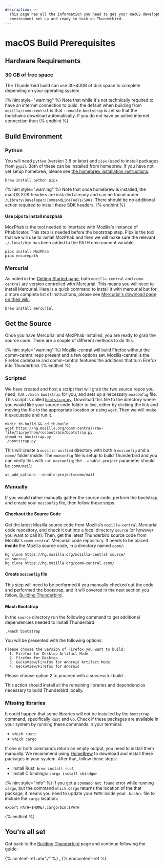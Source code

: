 ```yaml
---
description: >-
  This page has all the information you need to get your macOS development
  environment set up and ready to hack on Thunderbird.
---
```


# macOS Build Prerequisites

## Hardware Requirements

### 30 GB of free space

The Thunderbird build can use 30-40GB of disk space to complete depending on your operating system.

{% hint style="warning" %}
Note that while it's not technically required to have an internet connection to build, the default when building from `mozilla/comm-central` is that `--enable-bootstrap` is set so that the toolchains download automatically. If you do not have an active internet connection then
{% endhint %}

## Build Environment

### Python

You will need `python` (version 3.8 or later) and `pipx` (used to install packages from `pypi`). Both of these can be installed from homebrew. If you have not yet setup homebrew, please see [the homebrew installation instructions](https://brew.sh/).

```
brew install python pipx
```

{% hint style="warning" %}
Note that once homebrew is installed, the macOS SDK headers are installed already and can be found under `/Library/Developer/CommandLineTools/SDKs`. There should be no additional action required to install these SDK headers.
{% endhint %}

#### Use pipx to install mozphab

MozPhab is the tool needed to interface with Mozilla's instance of Phabricator. This step is needed before the bootstrap step. Pipx is the tool that we will use to install MozPhab and then we will make sure the relevant `~/.local/bin` has been added to the PATH envirnoment variable.

```
pipx install MozPhab
pipx ensurepath 
```

### Mercurial

As noted in the [Getting Started page](../getting-started.md#mercurial-version-control), both `mozilla-central` and `comm-central` are version controlled with Mercurial. This means you will need to install Mercurial. Here is a quick command to install it with mercurial but for a more complete list of instructions, please see [Mercurial's download page on their wiki](https://www.mercurial-scm.org/wiki/Download).

```
brew install mercurial
```

## Get the Source

Once you have Mercurial and MozPhab installed, you are ready to grab the source code. There are a couple of different methods to do this.

{% hint style="warning" %}
Mozilla-central will build Firefox without the comm-central repo present and a few options set. Mozilla-central is the Firefox codebase and comm-central features the additions that turn Firefox into Thunderbird.
{% endhint %}

### Scripted

We have created and host a script that will grab the two source repos you need, run `./mach bootstrap` for you, and sets up a necessary `mozconfig` file. This script is called [`bootstrap.py`](https://hg.mozilla.org/comm-central/raw-file/tip/python/rocboot/bin/bootstrap.py). Download this file to the directory where you would like your source code folder to live, either by clicking the link and moving the file to the appropriate location or using `wget`. Then we will make it executable and run it.

```
mkdir tb-build && cd tb-build
wget https://hg.mozilla.org/comm-central/raw-file/tip/python/rocboot/bin/bootstrap.py
chmod +x bootstrap.py
./bootstrap.py
```

This will create a `mozilla-unified` directory with both a `mozconfig` and a `comm/` folder inside. The `mozconfig` file is setup to build Thunderbird and you can verify this with `cat mozconfig`; the `--enable-project` parameter should be `comm/mail`:

```
ac_add_options --enable-project=comm/mail
```

### Manually

If you would rather manually gather the source code, perform the bootstrap, and create your `mozconfig` file, then follow these steps.

#### Checkout the Source Code

Get the latest Mozilla source code from Mozilla's `mozilla-central` Mercurial code repository, and check it out into a local directory `source` (or however you want to call it). Then, get the latest Thunderbird source code from Mozilla's `comm-central` Mercurial code repository. It needs to be placed **inside** the Mozilla source code, in a directory named `comm/`:

```
hg clone https://hg.mozilla.org/mozilla-central source/
cd source/
hg clone https://hg.mozilla.org/comm-central comm/
```

#### Create `mozconfig` file

This step will need to be performed if you manually checked out the code and performed the bootstrap, and it will covered in the next section you follow, [Building Thunderbird](./#build-configuration).

#### Mach Bootstrap

In the `source` directory run the following command to get additional dependencies needed to install Thunderbird:

```
./mach bootstrap
```

You will be presented with the following options:

```
Please choose the version of Firefox you want to build:
  1. Firefox for Desktop Artifact Mode
  2. Firefox for Desktop
  3. GeckoView/Firefox for Android Artifact Mode
  4. GeckoView/Firefox for Android
```

Please choose option 2 to proceed with a successful build.

This action should install all the remaining libraries and dependencies necessary to build Thunderbird locally.

### Missing libraries

It could happen that some libraries will not be installed by the `bootstrap` command, specifically `Rust` and `Go`. Check if these packages are available in your system by running these commands in your terminal:

* `which rustc`
* `which cargo`

If one or both commands return an empty output, you need to install them manually. We recommend using [HomeBrew](https://brew.sh/) to download and install these packages in your system. After that, follow these steps:

* Install Rust: `brew install rust`
* Install C bindings: `cargo install cbindgen`

{% hint style="info" %}
If you get a `command not found` error while running `cargo`, but the command `which cargo` returns the location of the that package, it means you need to update your `PATH` inside your `.bashrc` file to include the `cargo` location:

```
export PATH=$HOME/.cargo/bin:$PATH
```
{% endhint %}

## You're all set

Got back to the [Building Thunderbird](./#build-configuration) page and continue following the guide:

{% content-ref url="./" %}
[.](./)
{% endcontent-ref %}
